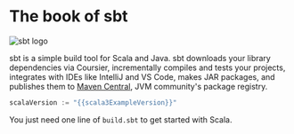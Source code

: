 The book of sbt
===============

![sbt logo](files/sbt-logo.svg)

sbt is a simple build tool for Scala and Java.
sbt downloads your library dependencies via Coursier,
incrementally compiles and tests your projects,
integrates with IDEs like IntelliJ and VS Code,
makes JAR packages, and publishes them to [Maven Central](https://central.sonatype.com/),
JVM community's package registry.

```scala
scalaVersion := "{{scala3ExampleVersion}}"
```

You just need one line of `build.sbt` to get started with Scala.
